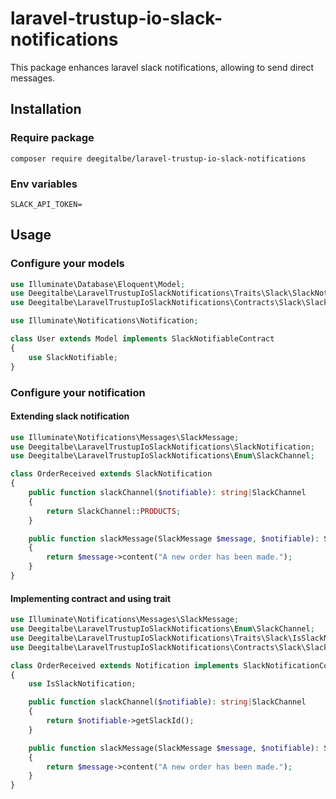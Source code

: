 # laravel-trustup-io-slack-notifications

This package enhances laravel slack notifications, allowing to send direct messages.

## Installation

### Require package
```shell
composer require deegitalbe/laravel-trustup-io-slack-notifications
```

### Env variables
```shell
SLACK_API_TOKEN=
```

## Usage

### Configure your models
```php
use Illuminate\Database\Eloquent\Model;
use Deegitalbe\LaravelTrustupIoSlackNotifications\Traits\Slack\SlackNotifiable;
use Deegitalbe\LaravelTrustupIoSlackNotifications\Contracts\Slack\SlackNotifiableContract;

use Illuminate\Notifications\Notification;

class User extends Model implements SlackNotifiableContract
{
    use SlackNotifiable;
}
```

### Configure your notification

#### Extending slack notification
```php
use Illuminate\Notifications\Messages\SlackMessage;
use Deegitalbe\LaravelTrustupIoSlackNotifications\SlackNotification;
use Deegitalbe\LaravelTrustupIoSlackNotifications\Enum\SlackChannel;

class OrderReceived extends SlackNotification
{
    public function slackChannel($notifiable): string|SlackChannel
    {
        return SlackChannel::PRODUCTS;
    }

    public function slackMessage(SlackMessage $message, $notifiable): SlackMessage
    {
        return $message->content("A new order has been made.");
    }
}
```

#### Implementing contract and using trait
```php
use Illuminate\Notifications\Messages\SlackMessage;
use Deegitalbe\LaravelTrustupIoSlackNotifications\Enum\SlackChannel;
use Deegitalbe\LaravelTrustupIoSlackNotifications\Traits\Slack\IsSlackNotification;
use Deegitalbe\LaravelTrustupIoSlackNotifications\Contracts\Slack\SlackNotificationContract;

class OrderReceived extends Notification implements SlackNotificationContract
{
    use IsSlackNotification;

    public function slackChannel($notifiable): string|SlackChannel
    {
        return $notifiable->getSlackId();
    }

    public function slackMessage(SlackMessage $message, $notifiable): SlackMessage
    {
        return $message->content("A new order has been made.");
    }
}

```